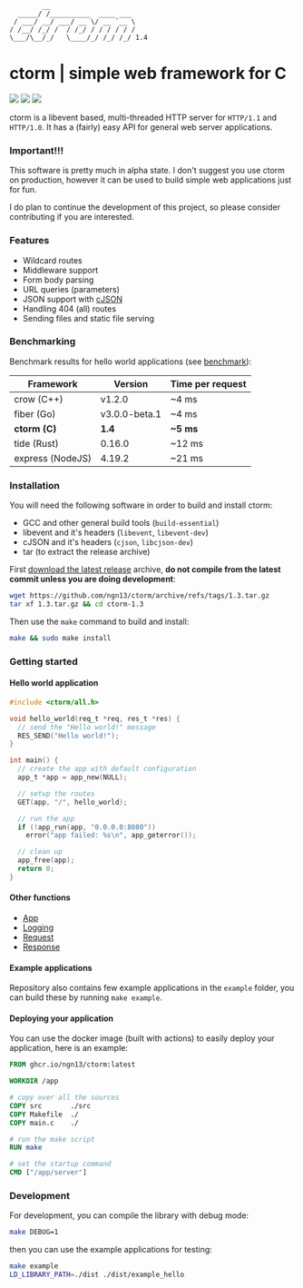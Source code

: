 ```
        __
  _____/ /__________  ____ ___
 / ___/ __/ ___/ __ \/ __ `__ \
/ /__/ /_/ /  / /_/ / / / / / /
\___/\__/_/   \____/_/ /_/ /_/ 1.4

```

# ctorm | simple web framework for C
![](https://img.shields.io/github/actions/workflow/status/ngn13/ctorm/docker.yml)
![](https://img.shields.io/github/v/tag/ngn13/ctorm?label=version)
![](https://img.shields.io/github/license/ngn13/ctorm)

ctorm is a libevent based, multi-threaded HTTP server for `HTTP/1.1` and `HTTP/1.0`.
It has a (fairly) easy API for general web server applications.

### Important!!!
This software is pretty much in alpha state. I don't suggest you use ctorm on
production, however it can be used to build simple web applications just for fun.

I do plan to continue the development of this project, so please consider contributing
if you are interested.

### Features
- Wildcard routes
- Middleware support
- Form body parsing
- URL queries (parameters)
- JSON support with [cJSON](https://github.com/DaveGamble/cJSON)
- Handling 404 (all) routes
- Sending files and static file serving

### Benchmarking
Benchmark results for hello world applications (see [benchmark](benchmark/)):

| Framework        | Version       | Time per request |
| ---------------- | ------------- | ---------------- |
| crow (C++)       | v1.2.0        | ~4 ms            |
| fiber (Go)       | v3.0.0-beta.1 | ~4 ms            |
| **ctorm (C)**    | **1.4**       | **~5 ms**        |
| tide (Rust)      | 0.16.0        | ~12 ms           |
| express (NodeJS) | 4.19.2        | ~21 ms           |

### Installation
You will need the following software in order to build and install ctorm:
- GCC and other general build tools (`build-essential`)
- libevent and it's headers (`libevent`, `libevent-dev`)
- cJSON and it's headers (`cjson`, `libcjson-dev`)
- tar (to extract the release archive)

First [download the latest release](https://github.com/ngn13/ctorm/tags) archive,
**do not compile from the latest commit unless you are doing development**:
```bash
wget https://github.com/ngn13/ctorm/archive/refs/tags/1.3.tar.gz
tar xf 1.3.tar.gz && cd ctorm-1.3
```

Then use the `make` command to build and install:
```bash
make && sudo make install
```

### Getting started
#### Hello world application
```c
#include <ctorm/all.h>

void hello_world(req_t *req, res_t *res) {
  // send the "Hello world!" message
  RES_SEND("Hello world!");
}

int main() {
  // create the app with default configuration
  app_t *app = app_new(NULL);

  // setup the routes
  GET(app, "/", hello_world);

  // run the app
  if (!app_run(app, "0.0.0.0:8080"))
    error("app failed: %s\n", app_geterror());

  // clean up
  app_free(app);
  return 0;
}
```

#### Other functions
- [App](docs/app.md)
- [Logging](docs/log.md)
- [Request](docs/req.md)
- [Response](docs/res.md)

#### Example applications
Repository also contains few example applications in the `example` folder, you can
build these by running `make example`.

#### Deploying your application
You can use the docker image (built with actions) to easily deploy your application, here is
an example:
```Dockerfile
FROM ghcr.io/ngn13/ctorm:latest

WORKDIR /app

# copy over all the sources
COPY src       ./src
COPY Makefile  ./
COPY main.c    ./

# run the make script
RUN make

# set the startup command
CMD ["/app/server"]
```

### Development
For development, you can compile the library with debug mode:
```bash
make DEBUG=1
```
then you can use the example applications for testing:
```bash
make example
LD_LIBRARY_PATH=./dist ./dist/example_hello
```
